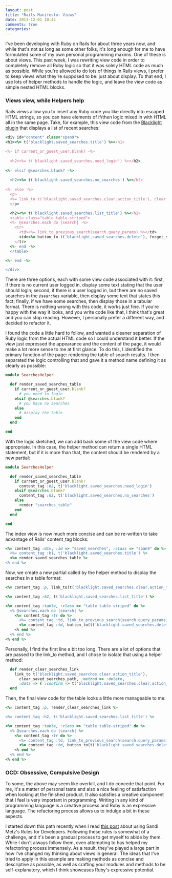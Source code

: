 ```yaml
---
layout: post
title: "Rails Manifesto: Views"
date: 2013-12-01 10:42
comments: true
categories: 
---
```


I've been developing with Ruby on Rails for about three years now, and while that's not as long as some other folks, it's
long enough for me to have formulated some of my own personal programming maxims.  One of these is about views.  This past week, 
I was rewriting view code in order to completely remove all Ruby logic so that it was solely HTML code as much as possible.
While you're allowed to do lots of things in Rails views, I prefer to keep views what they're supposed to be: just about display.
To that end, I use lots of helper methods to handle the logic, and leave the view code as simple nested HTML blocks.

### Views view, while Helpers help

Rails views allow you to insert any Ruby code you like directly into escaped HTML strings, so you can have elements
of if/then logic mixed in with HTML all in the same page.  Take, for example, this view code from the 
[Blacklight plugin](https://github.com/projectblacklight/blacklight) that displays a list of recent searches:

``` ruby index.html.erb
<div id="content" class="span9">
<h1><%= t('blacklight.saved_searches.title') %></h1>

<%- if current_or_guest_user.blank? -%>
  
  <h2><%= t('blacklight.saved_searches.need_login') %></h2>
  
<%- elsif @searches.blank? -%>
  
  <h2><%= t('blacklight.saved_searches.no_searches') %></h2>
  
<%- else -%>
  <p>
  <%= link_to t('blacklight.saved_searches.clear.action_title'), clear_saved_searches_path, :method => :delete, :data => { :confirm => t('blacklight.saved_searches.clear.action_confirm') } %>
  </p>

  <h2><%= t('blacklight.saved_searches.list_title') %></h2>
  <table class="table table-striped">
  <%- @searches.each do |search| -%>
    <tr>
      <td><%= link_to_previous_search(search.query_params) %></td>
      <td><%= button_to t('blacklight.saved_searches.delete'), forget_search_path(search.id) %></td>
    </tr>
  <%- end -%>
  </table>

<%- end -%>

</div>
```

There are three options, each with some view code associated with it: first, if there is no current user logged in,
display some text stating that the user should login; second, if there is a user logged in, but there are no saved
searches in the `@searches` variable, then display some text that states this fact; finally, if we have some searches,
then display those in a tabular format.  There is nothing wrong with this code, it works just fine.  If you're  happy
with the way it looks, and you write code like that, I think that's great and you can stop reading.   However, I
personally prefer a different way, and decided to refactor it.

I found the code a little hard to follow, and  wanted a cleaner separation of Ruby logic from the actual HTML code  so I
could understand it better. If the view just expressed the appearance and the content of the page,  it would make a lot
more sense to me at first glance.  To do this, I identified the primary function of the page: rendering the table of
search results.  I  then separated the logic controlling that and gave it a method name defining it as clearly as
possible:

``` ruby searches_helper.rb
module SearchesHelper

  def render_saved_searches_table
    if current_or_guest_user.blank?
      # you need to login
    elsif @searches.blank?
      # you have no searches
    else
      # display the table
    end
  end

end
```

With the logic sketched, we can add back some of the view code where appropriate.  In this case, the helper method can
return a single HTML statement, but if it is more than that, the content should be rendered by a new partial:

``` ruby searches_helper.rb
module SearchesHelper

  def render_saved_searches_table
    if current_or_guest_user.blank?
      content_tag :h2, t('blacklight.saved_searches.need_login') 
    elsif @searches.blank?
      content_tag :h2, t('blacklight.saved_searches.no_searches')
    else
      render "searches_table"
    end
  end

end
```

The index view is now much more concise and can be re-written to take advantage of Rails' content_tag blocks:

``` ruby index.html.erb
<%= content_tag :div, :id => "saved_searches", :class => "span9" do %>
  <%= content_tag :h1, t('blacklight.saved_searches.title') %>
  <%= render_saved_searches_table %> 
<% end %>
```

Now, we create a new partial called by the helper method to display the searches in a table format:

``` ruby _searches_table.html.erb
<%= content_tag :p, link_to(t('blacklight.saved_searches.clear.action_title'), clear_saved_searches_path, :method => :delete, :data => { :confirm => t('blacklight.saved_searches.clear.action_confirm') }) %>

<%= content_tag :h2, t('blacklight.saved_searches.list_title') %>

<%= content_tag :table, :class => "table table-striped" do %>
  <% @searches.each do |search| %>
    <%= content_tag :tr do %>
      <%= content_tag :td, link_to_previous_search(search.query_params) %>
      <%= content_tag :td, button_to(t('blacklight.saved_searches.delete'), forget_search_path(search.id)) %>
    <% end %>
  <% end %>
<% end %>
```

Personally, I find the first line a bit too long.  There are a lot of options that are passed to the link_to method, and I chose to 
isolate that using a helper method:

``` ruby searches_helper.rb
  def render_clear_searches_link
    link_to t('blacklight.saved_searches.clear.action_title'), 
      clear_saved_searches_path, :method => :delete, 
      :data => { :confirm => t('blacklight.saved_searches.clear.action_confirm') } 
  end
```

Then, the final view code for the table looks a little more manageable to me:

``` ruby _searches_table.html.erb
<%= content_tag :p, render_clear_searches_link %>

<%= content_tag :h2, t('blacklight.saved_searches.list_title') %>

<%= content_tag :table, :class => "table table-striped" do %>
  <% @searches.each do |search| %>
    <%= content_tag :tr do %>
      <%= content_tag :td, link_to_previous_search(search.query_params) %>
      <%= content_tag :td, button_to(t('blacklight.saved_searches.delete'), forget_search_path(search.id)) %>
    <% end %>
  <% end %>
<% end %>
```

### OCD: Obsessive, Compulsive Design

To some, the above may seem like overkill, and I do concede that point.  For me, it's a matter of personal taste and also
a nice feeling of satisfaction when looking at the finished product.  It also satisfies a creative component that I feel is very
important in programming.  Writing in any kind of programming language is a creative process and Ruby is an expressive
language.  The refactoring process allows us to indulge a bit in these aspects.

I started down this path recently when I read [this post](http://robots.thoughtbot.com/sandi-metz-rules-for-developers)
about using Sandi Metz's Rules for Developers.  Following these rules is somewhat of a challenge, and it's been a
gradual process to get myself to abide by them.  While I don't always follow them, even attempting to has helped my
refactoring process immensely.  As a result, they've played a large part in how I've changed my thinking about views in
general.  The ideas that I've tried to apply in this example are making methods as concise and descriptive as possible,
as well as crafting your modules and methods to be self-explanatory, which I think showcases Ruby's expressive
potential.
